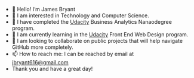 - 👋 Hello! I’m James Bryant
- 👀 I am interested in Technology and Computer Science.
- 🌱 I have completed the [Udacity](http://udacity.com) Business Analytics Nanaodegree program.
- 🌱 I am currently learning in the [Udacity](http://udacity.com) Front End Web Design program.
- 💞️ I am looking to collaborate on public projects that will help navigate GitHub more completely.
- 📫 How to reach me: I can be reached by email at jbryant616@gmail.com
- Thank you and have a great day!
<!---
jbryant616/jbryant616 is a ✨ special ✨ repository because its `README.md` (this file) appears on your GitHub profile.
You can click the Preview link to take a look at your changes.
--->
